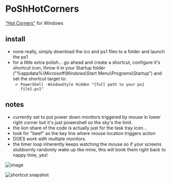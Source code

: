 # PoShHotCorners
["Hot Corners"](https://en.wikipedia.org/wiki/Screen_hotspot) for Windows 

## install
* none really, simply download the ico and ps1 files to a folder and launch the ps1 
* for a little extra polish... go ahead and create a shortcut, configure it's shortcut icon, throw it in your Startup folder ("%appdata%\Microsoft\Windows\Start Menu\Programs\Startup") and set the shortcut target to:
  * ```PowerShell -WindowStyle Hidden "{full path to your ps1 file}.ps1"```

## notes
* currently set to put power down monitors triggered by mouse in lower right corner but it's just powershell so the sky's the limit.
* the lion share of the code is actually just for the task tray icon...
* look for "beef" as the key line where mouse location triggers action
* DOES work with multiple monitors.
* the timer loop inherently keeps watching the mouse so if your screens stubbornly randomly wake up like mine, this will bonk them right back to nappy time, yes!

![image](https://cloud.githubusercontent.com/assets/6301228/19920053/a7db19b0-a093-11e6-8c7c-19eca3e24c5c.png)

![shortcut snapshot](https://cloud.githubusercontent.com/assets/6301228/19919989/292fb6fc-a093-11e6-8d34-876ff3e5b4ac.png)

